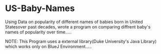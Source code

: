 # US-Baby-Names

Using Data on popularity of different names of babies born in United Statesover past decades, wrote a program on comparing diffrent baby's names of popularity over time.....

NOTE: This Program uses a external library(Duke University's Java Library) which works only on BlueJ Environment.....

